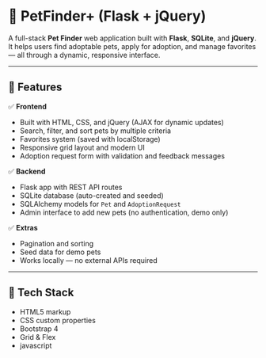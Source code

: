 # 🐾 PetFinder+ (Flask + jQuery)

A full-stack **Pet Finder** web application built with **Flask**, **SQLite**, and **jQuery**.  
It helps users find adoptable pets, apply for adoption, and manage favorites — all through a dynamic, responsive interface.

---

## 🚀 Features

✅ **Frontend**
- Built with HTML, CSS, and jQuery (AJAX for dynamic updates)
- Search, filter, and sort pets by multiple criteria
- Favorites system (saved with localStorage)
- Responsive grid layout and modern UI
- Adoption request form with validation and feedback messages

✅ **Backend**
- Flask app with REST API routes
- SQLite database (auto-created and seeded)
- SQLAlchemy models for `Pet` and `AdoptionRequest`
- Admin interface to add new pets (no authentication, demo only)

✅ **Extras**
- Pagination and sorting
- Seed data for demo pets
- Works locally — no external APIs required

---

## 🧩 Tech Stack
- HTML5 markup
- CSS custom properties
- Bootstrap 4
- Grid & Flex
- javascript
